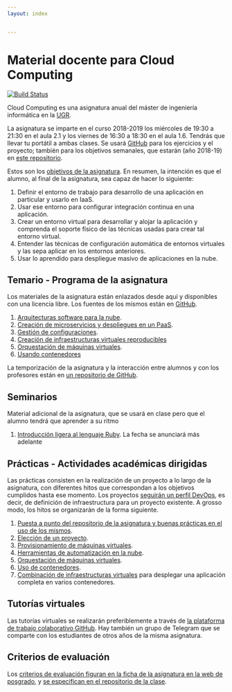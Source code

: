 ```yaml
---
layout: index


---
```

Material docente para Cloud Computing
==

[![Build Status](https://travis-ci.org/JJ/CC.svg?branch=master)](https://travis-ci.org/JJ/CC)

Cloud Computing es una asignatura anual del máster de ingeniería informática en la [UGR](http://www.ugr.es).

La asignatura se imparte en el curso 2018-2019 los miércoles de 19:30 a
21:30 en el aula 2.1 y los viernes de 16:30 a 18:30 en el
aula 1.6. Tendrás que llevar tu portátil a ambas clases. Se usará [GitHub](http://github.com) para los ejercicios y
el proyecto; también para los objetivos semanales, que estarán (año
2018-19) en [este repositorio](https://github.com/JJ/CC-18-19/).

Estos son los [objetivos de la asignatura](documentos/objetivos). En resumen, la intención es que el alumno, al final de la asignatura, sea capaz de hacer lo siguiente:

1. Definir el entorno de trabajo para desarrollo de una aplicación en particular y usarlo en IaaS.
2. Usar ese entorno para configurar integración continua en una aplicación.
3. Crear un entorno virtual para desarrollar y alojar la aplicación y comprenda el soporte físico de las técnicas usadas para crear tal entorno virtual.
4. Entender las técnicas de configuración automática de entornos virtuales y las sepa aplicar en los entornos anteriores.
5. Usar lo aprendido para despliegue masivo de aplicaciones en la nube.

Temario - Programa de la asignatura
------------------------------------------------------

Los materiales de la asignatura están enlazados desde aquí y
disponibles con una licencia libre. Los fuentes de los mismos están en
[GitHub](http://github.com/JJ/CC).

1. [Arquitecturas software para la nube](documentos/temas/Arquitecturas_para_la_nube).
1. [Creación de microservicios y despliegues en un PaaS](documentos/temas/PaaS).
6. [Gestión de configuraciones](documentos/temas/Provision).
3. [Creación de infraestructuras virtuales reproducibles](documentos/temas/Automatizando_cloud)
6. [Orquestación de máquinas virtuales](documentos/temas/Orquestacion).
3. [Usando contenedores](documentos/temas/Contenedores)

La temporización de la asignatura y la interacción entre alumnos y con los profesores están en [un repositorio de GitHub](http://github.com/JJ/CC-18-19).

Seminarios
---------------

Material adicional de la asignatura, que se usará en clase pero que el
alumno tendrá que aprender a su ritmo

1. [Introducción ligera al lenguaje Ruby](documentos/seminarios/ruby). La
   fecha se anunciará más adelante


Prácticas - Actividades académicas dirigidas
-------------

Las prácticas consisten en la realización de un proyecto a lo largo de
la asignatura, con diferentes hitos que correspondan a los objetivos
cumplidos hasta ese momento. Los proyectos
[seguirán un perfil DevOps](documentos/proyecto/README.md), es decir,
de definición de infraestructura para un proyecto existente. A grosso
modo, los hitos se organizarán de la forma siguiente. 

1. [Puesta a punto del repositorio de la asignatura y buenas prácticas en el uso de los mismos](documentos/proyecto/0.Repositorio).
2. [Elección de un proyecto](documentos/proyecto/1.Infraestructura).
3. [Provisionamiento de máquinas virtuales](documentos/proyecto/2.Provisionamiento).
4. [Herramientas de automatización en la nube](documentos/proyecto/3.IaaS).
4. [Orquestación de máquinas virtuales](documentos/proyecto/4.Orquestacion).
4. [Uso de contenedores](documentos/proyecto/5.Docker).
4. [Combinación de infraestructuras virtuales](documentos/proyecto/6.Compose) para
   desplegar una aplicación completa en varios contenedores. 

Tutorías virtuales
----

Las tutorías virtuales se realizarán preferiblemente a través de
[la plataforma de trabajo colaborativo GitHub](https://github.com/JJ/CC-17-18/issues?state=open). Hay
también un grupo de Telegram que se comparte con los estudiantes de
otros años de la misma asignatura.

Criterios de evaluación
---

Los
[criterios de evaluación figuran en la ficha de la asignatura en la web de posgrado](http://masteres.ugr.es/ing-informatica/pages/info_academica/guias/curso_actual/1semestre/gd_mii_cloud_comp_fi_201718firmada/!),
y
[se especifican en el repositorio de la clase](https://github.com/JJ/CC-18-19/blob/master/Metodolog%C3%ADa_y_criterios_de_evaluaci%C3%B3n). 


